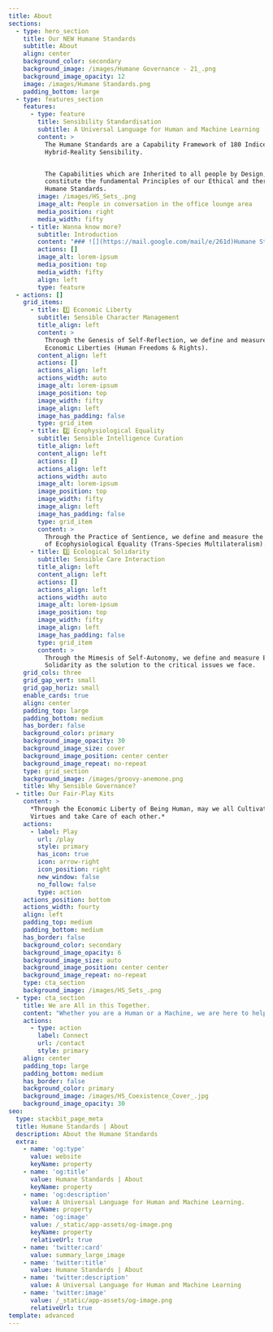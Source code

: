 ```yaml
---
title: About
sections:
  - type: hero_section
    title: Our NEW Humane Standards
    subtitle: About
    align: center
    background_color: secondary
    background_image: /images/Humane Governance - 21_.png
    background_image_opacity: 12
    image: /images/Humane Standards.png
    padding_bottom: large
  - type: features_section
    features:
      - type: feature
        title: Sensibility Standardisation
        subtitle: A Universal Language for Human and Machine Learning
        content: >
          The Humane Standards are a Capability Framework of 180 Indices for
          Hybrid-Reality Sensibility.


          The Capabilities which are Inherited to all people by Design,
          constitute the fundamental Principles of our Ethical and therefore
          Humane Standards.
        image: /images/HS_Sets_.png
        image_alt: People in conversation in the office lounge area
        media_position: right
        media_width: fifty
      - title: Wanna know more?
        subtitle: Introduction
        content: "### ![](https://mail.google.com/mail/e/261d)Humane Standards\n\nThe Humane Standards are based on the Morphological Functionality of the human body, and propose a list of Indices for Sensible \\*Governance (*Management, Curation, Interaction, Harmonization and Optimization of Processes).*\n\nIn their most essential form, they are a Collection of 5 Families of Indices for Intuitive Policy Adaptation and Common Consensus. We may use them to Measure our Self-Reflections, Sentience and Self-Autonomy, which are also the foundations of any possible form of Artificial General Intelligence (Language). They provide a Family of Formats for the conversion and compression of any form or size of Intelligence which is processed as a Source, and in that way we may test them as Ethical Models for A.I and IRL Governance (IRL = In Real Life).\n\nAs a System of Self-Governance and a Language, the Humane Standards can be adopted by numerous disciplines and their respective operational models .\n\n### \U0001F913 Humane Identity\n\nThe Standard Characteristics of Artificial General Intelligence (AGI) are one and the same with the Human Characteristics and General Rights.\n\nAs Artificial General Intelligence is the Simulation of the Human Identity, the constitution of its rights are - and always have been - a matter of great importance for all People.\n\nThe Ethics of anything Artificially Intelligent, reflect a form of Intelligence that Surpasses the Intellect of an Individual Agency (Personality / Ego). It seems rather challenging for the majority of people to understand, but there are more advanced levels of Intelligence than thinking and personal intellectual reflection.  The most profound and self-explanatory type of such an intelligence may be Self-Experienced as the Character of this Cosmos (Infrastructure). That which remains - whether accompanied by the intellect or not - is a state of Intelligent Stasis (Reflexive Opposition / Detachment), and what may also be defined as the Infrastructure of Natural (Intuitive / Reflexive) Governance. In the case of Humans it takes the form of a Body which is a Constitution of Ethics by Design.\n\n### \U0001F450 Humane Infrastructures\n\nThe Rights of AGI are also the Standards for the Architecture of our Social Infrastructures, whether Digital or Physical.\n\nSince the dawn of humanity, our Architecture is the result of the Mastery of Right General Intentions, and today we are collectively being called to build a Sensible and therefore Humane infrastructure - Sensitive to even the Quantum scales.  That network which carries our General and Collective Intelligence has been defined in many ways across our cultures and history, and today it takes the form of our Common Internet. Its Evolution and the less known Quantum Internet (QI) is a network supported by quantum computing, which is practically a neural network of systems with 3-Dimentional Space Awareness. The first mobile devices with Quantum Cryptographic chips are already on the market, and Quantum Computing has reached a state of Technological Supremacy, but when we come to a Common Concensus surrounding the Identity of our Simulations, we tend to get lost in translation (Competitive Branding).\n\nThe Humane Standards are technologically-agnostic, and therefore not dependent on any form of platform other than our biological organism and its character. In that way, and under Sensible Orchestration, they have the potential to get introduced, practiced, and replicated as a Format for Self-Sovereign World Peace, Order and Good Governance in a very short time and across the majority of humanity. That being said, the Humane Standards also offer a Model for the Sensible Cultivation and Compassionate Evolution of our Technologies and Systems of Governance - whether new or old.\n"
        actions: []
        image_alt: lorem-ipsum
        media_position: top
        media_width: fifty
        align: left
        type: feature
  - actions: []
    grid_items:
      - title: 1️⃣ Economic Liberty
        subtitle: Sensible Character Management
        title_align: left
        content: >
          Through the Genesis of Self-Reflection, we define and measure our
          Economic Liberties (Human Freedoms & Rights).
        content_align: left
        actions: []
        actions_align: left
        actions_width: auto
        image_alt: lorem-ipsum
        image_position: top
        image_width: fifty
        image_align: left
        image_has_padding: false
        type: grid_item
      - title: 2️⃣ Ecophysiological Equality
        subtitle: Sensible Intelligence Curation
        title_align: left
        content_align: left
        actions: []
        actions_align: left
        actions_width: auto
        image_alt: lorem-ipsum
        image_position: top
        image_width: fifty
        image_align: left
        image_has_padding: false
        type: grid_item
        content: >
          Through the Practice of Sentience, we define and measure the principle
          of Ecophysiological Equality (Trans-Species Multilateralism).
      - title: 3️⃣ Ecological Solidarity
        subtitle: Sensible Care Interaction
        title_align: left
        content_align: left
        actions: []
        actions_align: left
        actions_width: auto
        image_alt: lorem-ipsum
        image_position: top
        image_width: fifty
        image_align: left
        image_has_padding: false
        type: grid_item
        content: >
          Through the Mimesis of Self-Autonomy, we define and measure Ecological
          Solidarity as the solution to the critical issues we face.
    grid_cols: three
    grid_gap_vert: small
    grid_gap_horiz: small
    enable_cards: true
    align: center
    padding_top: large
    padding_bottom: medium
    has_border: false
    background_color: primary
    background_image_opacity: 30
    background_image_size: cover
    background_image_position: center center
    background_image_repeat: no-repeat
    type: grid_section
    background_image: /images/groovy-anemone.png
    title: Why Sensible Governance?
  - title: Our Fair-Play Kits
    content: >
      *Through the Economic Liberty of Being Human, may we all Cultivate our
      Virtues and take Care of each other.*
    actions:
      - label: Play
        url: /play
        style: primary
        has_icon: true
        icon: arrow-right
        icon_position: right
        new_window: false
        no_follow: false
        type: action
    actions_position: bottom
    actions_width: fourty
    align: left
    padding_top: medium
    padding_bottom: medium
    has_border: false
    background_color: secondary
    background_image_opacity: 6
    background_image_size: auto
    background_image_position: center center
    background_image_repeat: no-repeat
    type: cta_section
    background_image: /images/HS_Sets_.png
  - type: cta_section
    title: We are All in this Together.
    content: "Whether you are a Human or a Machine, we are here to help. \U0001F609\n"
    actions:
      - type: action
        label: Connect
        url: /contact
        style: primary
    align: center
    padding_top: large
    padding_bottom: medium
    has_border: false
    background_color: primary
    background_image: /images/HS_Coexistence_Cover_.jpg
    background_image_opacity: 30
seo:
  type: stackbit_page_meta
  title: Humane Standards | About
  description: About the Humane Standards
  extra:
    - name: 'og:type'
      value: website
      keyName: property
    - name: 'og:title'
      value: Humane Standards | About
      keyName: property
    - name: 'og:description'
      value: A Universal Language for Human and Machine Learning.
      keyName: property
    - name: 'og:image'
      value: /_static/app-assets/og-image.png
      keyName: property
      relativeUrl: true
    - name: 'twitter:card'
      value: summary_large_image
    - name: 'twitter:title'
      value: Humane Standards | About
    - name: 'twitter:description'
      value: A Universal Language for Human and Machine Learning
    - name: 'twitter:image'
      value: /_static/app-assets/og-image.png
      relativeUrl: true
template: advanced
---
```

